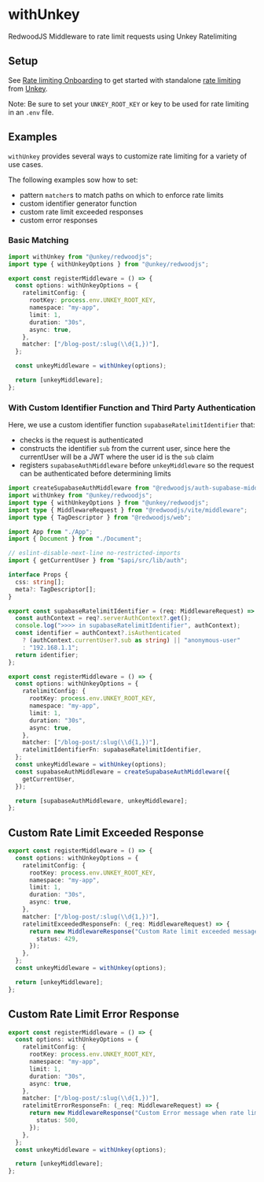 # withUnkey

RedwoodJS Middleware to rate limit requests using Unkey Ratelimiting

## Setup

See [Rate limiting Onboarding](https://www.unkey.com/docs/onboarding/onboarding-ratelimiting) to get started with standalone [rate limiting](https://www.unkey.com/docs/apis/features/ratelimiting) from [Unkey](https://www.unkey.com).

Note: Be sure to set your `UNKEY_ROOT_KEY` or key to be used for rate limiting in an `.env` file.

## Examples

`withUnkey` provides several ways to customize rate limiting for a variety of use cases.

The following examples sow how to set:

- pattern `matcher`s to match paths on which to enforce rate limits
- custom identifier generator function
- custom rate limit exceeded responses
- custom error responses

### Basic Matching

```ts file="web/src/entry.server.tsx"
import withUnkey from "@unkey/redwoodjs";
import type { withUnkeyOptions } from "@unkey/redwoodjs";

export const registerMiddleware = () => {
  const options: withUnkeyOptions = {
    ratelimitConfig: {
      rootKey: process.env.UNKEY_ROOT_KEY,
      namespace: "my-app",
      limit: 1,
      duration: "30s",
      async: true,
    },
    matcher: ["/blog-post/:slug(\\d{1,})"],
  };

  const unkeyMiddleware = withUnkey(options);

  return [unkeyMiddleware];
};
```

### With Custom Identifier Function and Third Party Authentication

Here, we use a custom identifier function `supabaseRatelimitIdentifier` that:

- checks is the request is authenticated
- constructs the identifier `sub` from the current user, since here the currentUser will be a JWT where the user id is the `sub` claim
- registers `supabaseAuthMiddleware` before `unkeyMiddleware` so the request can be authenticated before determining limits

```ts file="web/src/entry.server.ts"
import createSupabaseAuthMiddleware from "@redwoodjs/auth-supabase-middleware";
import withUnkey from "@unkey/redwoodjs";
import type { withUnkeyOptions } from "@unkey/redwoodjs";
import type { MiddlewareRequest } from "@redwoodjs/vite/middleware";
import type { TagDescriptor } from "@redwoodjs/web";

import App from "./App";
import { Document } from "./Document";

// eslint-disable-next-line no-restricted-imports
import { getCurrentUser } from "$api/src/lib/auth";

interface Props {
  css: string[];
  meta?: TagDescriptor[];
}

export const supabaseRatelimitIdentifier = (req: MiddlewareRequest) => {
  const authContext = req?.serverAuthContext?.get();
  console.log(">>>> in supabaseRatelimitIdentifier", authContext);
  const identifier = authContext?.isAuthenticated
    ? (authContext.currentUser?.sub as string) || "anonymous-user"
    : "192.168.1.1";
  return identifier;
};

export const registerMiddleware = () => {
  const options: withUnkeyOptions = {
    ratelimitConfig: {
      rootKey: process.env.UNKEY_ROOT_KEY,
      namespace: "my-app",
      limit: 1,
      duration: "30s",
      async: true,
    },
    matcher: ["/blog-post/:slug(\\d{1,})"],
    ratelimitIdentifierFn: supabaseRatelimitIdentifier,
  };
  const unkeyMiddleware = withUnkey(options);
  const supabaseAuthMiddleware = createSupabaseAuthMiddleware({
    getCurrentUser,
  });

  return [supabaseAuthMiddleware, unkeyMiddleware];
};
```

## Custom Rate Limit Exceeded Response

```ts
export const registerMiddleware = () => {
  const options: withUnkeyOptions = {
    ratelimitConfig: {
      rootKey: process.env.UNKEY_ROOT_KEY,
      namespace: "my-app",
      limit: 1,
      duration: "30s",
      async: true,
    },
    matcher: ["/blog-post/:slug(\\d{1,})"],
    ratelimitExceededResponseFn: (_req: MiddlewareRequest) => {
      return new MiddlewareResponse("Custom Rate limit exceeded message", {
        status: 429,
      });
    },
  };
  const unkeyMiddleware = withUnkey(options);

  return [unkeyMiddleware];
};
```

## Custom Rate Limit Error Response

```ts
export const registerMiddleware = () => {
  const options: withUnkeyOptions = {
    ratelimitConfig: {
      rootKey: process.env.UNKEY_ROOT_KEY,
      namespace: "my-app",
      limit: 1,
      duration: "30s",
      async: true,
    },
    matcher: ["/blog-post/:slug(\\d{1,})"],
    ratelimitErrorResponseFn: (_req: MiddlewareRequest) => {
      return new MiddlewareResponse("Custom Error message when rate limiting", {
        status: 500,
      });
    },
  };
  const unkeyMiddleware = withUnkey(options);

  return [unkeyMiddleware];
};
```
